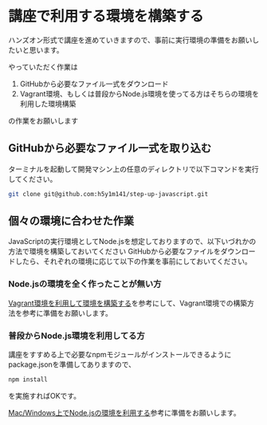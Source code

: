 # 講座で利用する環境を構築する

ハンズオン形式で講座を進めていきますので、事前に実行環境の準備をお願いしたいと思います。

やっていただく作業は

1. GitHubから必要なファイル一式をダウンロード
2. Vagrant環境、もしくは普段からNode.js環境を使ってる方はそちらの環境を利用した環境構築

の作業をお願いします


## GitHubから必要なファイル一式を取り込む

ターミナルを起動して開発マシン上の任意のディレクトリで以下コマンドを実行してください。

```sh
git clone git@github.com:h5y1m141/step-up-javascript.git
```

## 個々の環境に合わせた作業

JavaScriptの実行環境としてNode.jsを想定しておりますので、以下いづれかの方法で環境を構築しておいてください
GitHubから必要なファイルをダウンロードしたら、それぞれの環境に応じて以下の作業を事前にしておいてください。

### Node.jsの環境を全く作ったことが無い方

[Vagrant環境を利用して環境を構築する](doc/set_up_vagrant.md)を参考にして、Vagrant環境での構築方法を参考に準備をお願いします。

### 普段からNode.js環境を利用してる方

講座をすすめる上で必要なnpmモジュールがインストールできるようにpackage.jsonを準備してありますので、

```sh
npm install
```

を実施すればOKです。

[Mac/Windows上でNode.jsの環境を利用する](doc/set_up_vagrant.md)参考に準備をお願いします。
